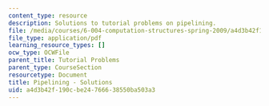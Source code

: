 ```yaml
---
content_type: resource
description: Solutions to tutorial problems on pipelining.
file: /media/courses/6-004-computation-structures-spring-2009/a4d3b42f190cbe24766638550ba503a3_MIT6_004s09_tutor09_sol.pdf
file_type: application/pdf
learning_resource_types: []
ocw_type: OCWFile
parent_title: Tutorial Problems
parent_type: CourseSection
resourcetype: Document
title: Pipelining - Solutions
uid: a4d3b42f-190c-be24-7666-38550ba503a3
---
```

